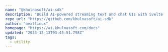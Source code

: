 ```yaml
---
name: "@khulnasoft/ai-sdk"
description: "Build AI-powered streaming text and chat UIs with Svelte."
repo_url: "https://github.com/khulnasoft/ai-sdk"
author: "nextlinux"
homepage: "https://ai.khulnasoft.com/docs"
updated: "2023-12-13T03:45:51.798Z"
tags: 
  - utility
---
```

